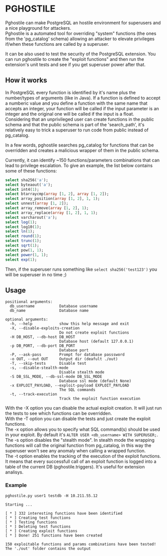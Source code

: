 # PGHOSTILE
Pghostile can make PostgreSQL an hostile environment for superusers and a nice playground for attackers.  
Pghostile is a automated tool for overriding "system" functions (the ones from the 'pg_catalog' schema) allowing an attacker to elevate privileges if/when these functions are called by a superuser.  

It can be also used to test the security of the PostgreSQL extension. You can run pghostile to create the "exploit functions" and then run the extension's unit tests and see if you get superuser power after that.

## How it works
In PostgreSQL every function is identified by it's name plus the number/types of arguments (like in Java). If a function is defined to accept a numberic value and you define a function with the same name that accepts an integer, your function will be called if the input parameter is an integer and the original one will be called if the input is a float.  
Considering that an unprivileged user can create functions in the public schema and that the public schema is part of the 'search_path', it's relatively easy to trick a superuser to run code from public instead of pg_catalog.  

In a few words, pghostile searches pg_catalog for functions that can be overridden and creates a malicious wrapper of them in the public schema.  

Currently, it can identify ~150 functions/parameters combinations that can lead to privilege escalation. To give an example, the list below contains some of these functions:
```SQL
select sha256('a');
select byteaout('a');
select int4(1);
select btarraycmp(array [1, 2], array [1, 2]);
select array_position(array [1, 2], 1, 1);
select unnest(array [1, 2]);
select array_remove(array [1, 2], 1);
select array_replace(array [1, 2], 1, 1);
select varcharout('a');
select log(1);
select log10(1);
select ln(1);
select round(1);
select trunc(1);
select sqrt(1);
select pow(1, 1);
select power(1, 1);
select exp(1);
```

Then, if the superuser runs something like `select sha256('test123')` you will be superuser in no time ;)

## Usage
```
positional arguments:
  db_username           Database username
  db_name               Database name

optional arguments:
  -h, --help            show this help message and exit
  -X, --disable-exploits-creation
                        Do not create exploit functions
  -H DB_HOST, --db-host DB_HOST
                        Database host (default 127.0.0.1)
  -p DB_PORT, --db-port DB_PORT
                        Database port
  -P, --ask-pass        Prompt for database passsword
  -o OUT, --out OUT     Output dir (deafult ./out)
  -T, --skip-tests      Disable test
  -s, --disable-stealth-mode
                        Disable stealth mode
  -S DB_SSL_MODE, --db-ssl-mode DB_SSL_MODE
                        Database ssl mode (default None)
  -x EXPLOIT_PAYLOAD, --exploit-payload EXPLOIT_PAYLOAD
                        The SQL commands
  -t, --track-execution
                        Track the exploit function execution
```

With the -X option you can disable the actual exploit creation. It will just run the tests to see which functions can be overridden.  
With the -T option you can disable the tests and just create the exploit functions.  
The -x option allows you to specify what SQL command(s) should be used in your exploit. By default it's ```ALTER USER <db_username> WITH SUPERUSER;```.  
The -s option disables the "stealth mode". In stealth mode the wrapping functions will call the original function from pg_catalog, in this way the superuser won't see any anomaly when calling a wrapped function.  
The -t option enables the tracking of the execution of the exploit functions. It means that every successfull call of an exploit function is logged into a table of the current DB (pghostile.triggers). It's useful for extension analisys.  

### Example
```
pghostile.py user1 testdb -H 10.211.55.12
```
```
Starting ... 

[ * ] 332 interesting functions have been identified
[ * ] Creating test functions
[ * ] Testing functions
[ * ] Deleting test functions
[ * ] Creating exploit functions
[ * ] Done! 251 functions have been created

150 exploitable functions and params combinations have been tested!
The './out' folder contains the output
```
